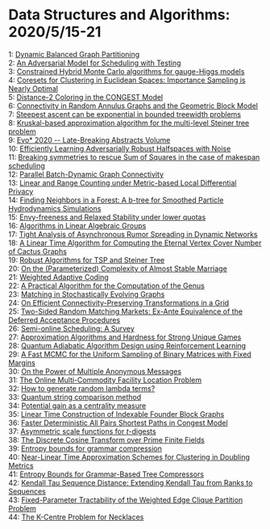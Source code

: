 # Data Structures and Algorithms: 2020/5/15-21  
1: [Dynamic Balanced Graph Partitioning](https://doi.org/10.48550/arXiv.1511.02074)  
2: [An Adversarial Model for Scheduling with Testing](https://doi.org/10.48550/arXiv.1709.02592)  
3: [Constrained Hybrid Monte Carlo algorithms for gauge-Higgs models](https://doi.org/10.48550/arXiv.1908.10950)  
4: [Coresets for Clustering in Euclidean Spaces: Importance Sampling is  Nearly Optimal](https://doi.org/10.48550/arXiv.2004.06263)  
5: [Distance-2 Coloring in the CONGEST Model](https://doi.org/10.48550/arXiv.2005.06528)  
6: [Connectivity in Random Annulus Graphs and the Geometric Block Model](https://doi.org/10.48550/arXiv.1804.05013)  
7: [Steepest ascent can be exponential in bounded treewidth problems](https://doi.org/10.48550/arXiv.1911.08600)  
8: [Kruskal-based approximation algorithm for the multi-level Steiner tree  problem](https://doi.org/10.48550/arXiv.2002.06421)  
9: [Evo* 2020 -- Late-Breaking Abstracts Volume](https://doi.org/10.48550/arXiv.2005.07235)  
10: [Efficiently Learning Adversarially Robust Halfspaces with Noise](https://doi.org/10.48550/arXiv.2005.07652)  
11: [Breaking symmetries to rescue Sum of Squares in the case of makespan  scheduling](https://doi.org/10.48550/arXiv.1811.08539)  
12: [Parallel Batch-Dynamic Graph Connectivity](https://doi.org/10.48550/arXiv.1903.08794)  
13: [Linear and Range Counting under Metric-based Local Differential Privacy](https://doi.org/10.48550/arXiv.1909.11778)  
14: [Finding Neighbors in a Forest: A b-tree for Smoothed Particle  Hydrodynamics Simulations](https://doi.org/10.48550/arXiv.1910.02639)  
15: [Envy-freeness and Relaxed Stability under lower quotas](https://doi.org/10.48550/arXiv.1910.07159)  
16: [Algorithms in Linear Algebraic Groups](https://doi.org/10.48550/arXiv.2003.06292)  
17: [Tight Analysis of Asynchronous Rumor Spreading in Dynamic Networks](https://doi.org/10.48550/arXiv.2005.07859)  
18: [A Linear Time Algorithm for Computing the Eternal Vertex Cover Number of  Cactus Graphs](https://doi.org/10.48550/arXiv.2005.08058)  
19: [Robust Algorithms for TSP and Steiner Tree](https://doi.org/10.48550/arXiv.2005.08137)  
20: [On the (Parameterized) Complexity of Almost Stable Marriage](https://doi.org/10.48550/arXiv.2005.08150)  
21: [Weighted Adaptive Coding](https://doi.org/10.48550/arXiv.2005.08232)  
22: [A Practical Algorithm for the Computation of the Genus](https://doi.org/10.48550/arXiv.2005.08243)  
23: [Matching in Stochastically Evolving Graphs](https://doi.org/10.48550/arXiv.2005.08263)  
24: [On Efficient Connectivity-Preserving Transformations in a Grid](https://doi.org/10.48550/arXiv.2005.08351)  
25: [Two-Sided Random Matching Markets: Ex-Ante Equivalence of the Deferred  Acceptance Procedures](https://doi.org/10.48550/arXiv.2005.08584)  
26: [Semi-online Scheduling: A Survey](https://doi.org/10.48550/arXiv.2005.08614)  
27: [Approximation Algorithms and Hardness for Strong Unique Games](https://doi.org/10.48550/arXiv.2005.08918)  
28: [Quantum Adiabatic Algorithm Design using Reinforcement Learning](https://doi.org/10.48550/arXiv.1812.10797)  
29: [A Fast MCMC for the Uniform Sampling of Binary Matrices with Fixed  Margins](https://doi.org/10.48550/arXiv.1904.03836)  
30: [On the Power of Multiple Anonymous Messages](https://doi.org/10.48550/arXiv.1908.11358)  
31: [The Online Multi-Commodity Facility Location Problem](https://doi.org/10.48550/arXiv.2005.08391)  
32: [How to generate random lambda terms?](https://doi.org/10.48550/arXiv.2005.08856)  
33: [Quantum string comparison method](https://doi.org/10.48550/arXiv.2005.08950)  
34: [Potential gain as a centrality measure](https://doi.org/10.48550/arXiv.2005.08959)  
35: [Linear Time Construction of Indexable Founder Block Graphs](https://doi.org/10.48550/arXiv.2005.09342)  
36: [Faster Deterministic All Pairs Shortest Paths in Congest Model](https://doi.org/10.48550/arXiv.2005.09588)  
37: [Asymmetric scale functions for $t$-digests](https://doi.org/10.48550/arXiv.2005.09599)  
38: [The Discrete Cosine Transform over Prime Finite Fields](https://doi.org/10.48550/arXiv.1503.03763)  
39: [Entropy bounds for grammar compression](https://doi.org/10.48550/arXiv.1804.08547)  
40: [Near-Linear Time Approximation Schemes for Clustering in Doubling  Metrics](https://doi.org/10.48550/arXiv.1812.08664)  
41: [Entropy Bounds for Grammar-Based Tree Compressors](https://doi.org/10.48550/arXiv.1901.03155)  
42: [Kendall Tau Sequence Distance: Extending Kendall Tau from Ranks to  Sequences](https://doi.org/10.48550/arXiv.1905.02752)  
43: [Fixed-Parameter Tractability of the Weighted Edge Clique Partition  Problem](https://doi.org/10.48550/arXiv.2002.07761)  
44: [The K-Centre Problem for Necklaces](https://doi.org/10.48550/arXiv.2005.10095)  